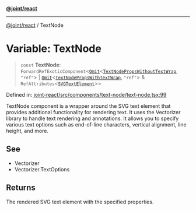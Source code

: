[**@joint/react**](../README.md)

***

[@joint/react](../README.md) / TextNode

# Variable: TextNode

> `const` **TextNode**: `ForwardRefExoticComponent`\<[`Omit`](https://www.typescriptlang.org/docs/handbook/utility-types.html#omittype-keys)\<[`TextNodePropsWithoutTextWrap`](../interfaces/TextNodePropsWithoutTextWrap.md), `"ref"`\> \| [`Omit`](https://www.typescriptlang.org/docs/handbook/utility-types.html#omittype-keys)\<[`TextNodePropsWithTextWrap`](../interfaces/TextNodePropsWithTextWrap.md), `"ref"`\> & `RefAttributes`\<[`SVGTextElement`](https://developer.mozilla.org/docs/Web/API/SVGTextElement)\>\>

Defined in: [joint-react/src/components/text-node/text-node.tsx:99](https://github.com/samuelgja/joint/blob/main/packages/joint-react/src/components/text-node/text-node.tsx#L99)

TextNode component is a wrapper around the SVG text element that provides additional functionality for rendering text.
It uses the Vectorizer library to handle text rendering and annotations.
It allows you to specify various text options such as end-of-line characters, vertical alignment, line height, and more.

## See

 - Vectorizer
 - Vectorizer.TextOptions

## Returns

The rendered SVG text element with the specified properties.
